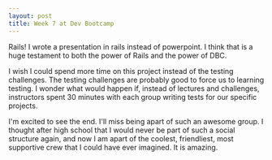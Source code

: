 ```yaml
---
layout: post
title: Week 7 at Dev Bootcamp
---
```


Rails!  I wrote a presentation in rails instead of powerpoint.  I think that is a huge testament to both the power of Rails and the power of DBC.

I wish I could spend more time on this project instead of the testing challenges.  The testing challenges are probably good to force us to learning testing.  I wonder what would happen if, instead of lectures and challenges, instructors spent 30 minutes with each group writing tests for our specific projects.

I'm excited to see the end.  I'll miss being apart of such an awesome group.  I thought after high school that I would never be part of such a social structure again, and now I am apart of the coolest, friendliest, most supportive crew that I could have ever imagined.  It is amazing. 